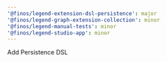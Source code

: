 ```yaml
---
'@finos/legend-extension-dsl-persistence': major
'@finos/legend-graph-extension-collection': minor
'@finos/legend-manual-tests': minor
'@finos/legend-studio-app': minor
---
```


Add Persistence DSL
